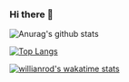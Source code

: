 ### Hi there 👋


![Anurag's github stats](https://github-readme-stats.vercel.app/api?username=hasheemismath&count_private=true&show_icons=true&theme=dracula)


[![Top Langs](https://github-readme-stats.vercel.app/api/top-langs/?username=hasheemismath&layout=compact)](https://github.com/hasheemismath/github-readme-stats)


[![willianrod's wakatime stats](https://github-readme-stats.vercel.app/api/wakatime?username=hasheemismath)](https://github.com/anuraghazra/github-readme-stats)






